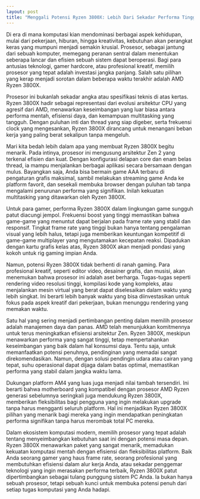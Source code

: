 ```yaml
---
layout: post
title: "Menggali Potensi Ryzen 3800X: Lebih Dari Sekadar Performa Tinggi"
---
```


Di era di mana komputasi kian mendominasi berbagai aspek kehidupan, mulai dari pekerjaan, hiburan, hingga kreativitas, kebutuhan akan perangkat keras yang mumpuni menjadi semakin krusial. Prosesor, sebagai jantung dari sebuah komputer, memegang peranan sentral dalam menentukan seberapa lancar dan efisien sebuah sistem dapat beroperasi. Bagi para antusias teknologi, gamer hardcore, atau profesional kreatif, memilih prosesor yang tepat adalah investasi jangka panjang. Salah satu pilihan yang kerap menjadi sorotan dalam beberapa waktu terakhir adalah AMD Ryzen 3800X.

Prosesor ini bukanlah sekadar angka atau spesifikasi teknis di atas kertas. Ryzen 3800X hadir sebagai representasi dari evolusi arsitektur CPU yang agresif dari AMD, menawarkan keseimbangan yang luar biasa antara performa mentah, efisiensi daya, dan kemampuan multitasking yang tangguh. Dengan puluhan inti dan thread yang siap digeber, serta frekuensi clock yang mengesankan, Ryzen 3800X dirancang untuk menangani beban kerja yang paling berat sekalipun tanpa mengeluh.

Mari kita bedah lebih dalam apa yang membuat Ryzen 3800X begitu menarik. Pada intinya, prosesor ini mengusung arsitektur Zen 2 yang terkenal efisien dan kuat. Dengan konfigurasi delapan core dan enam belas thread, ia mampu menjalankan berbagai aplikasi secara bersamaan dengan mulus. Bayangkan saja, Anda bisa bermain game AAA terbaru di pengaturan grafis maksimal, sambil melakukan streaming game Anda ke platform favorit, dan sesekali membuka browser dengan puluhan tab tanpa mengalami penurunan performa yang signifikan. Inilah kekuatan multitasking yang ditawarkan oleh Ryzen 3800X.

Untuk para gamer, performa Ryzen 3800X dalam lingkungan game sungguh patut diacungi jempol. Frekuensi boost yang tinggi memastikan bahwa game-game yang menuntut dapat berjalan pada frame rate yang stabil dan responsif. Tingkat frame rate yang tinggi bukan hanya tentang pengalaman visual yang lebih halus, tetapi juga memberikan keuntungan kompetitif di game-game multiplayer yang mengutamakan kecepatan reaksi. Dipadukan dengan kartu grafis kelas atas, Ryzen 3800X akan menjadi pondasi yang kokoh untuk rig gaming impian Anda.

Namun, potensi Ryzen 3800X tidak berhenti di ranah gaming. Para profesional kreatif, seperti editor video, desainer grafis, dan musisi, akan menemukan bahwa prosesor ini adalah aset berharga. Tugas-tugas seperti rendering video resolusi tinggi, kompilasi kode yang kompleks, atau menjalankan mesin virtual yang berat dapat diselesaikan dalam waktu yang lebih singkat. Ini berarti lebih banyak waktu yang bisa diinvestasikan untuk fokus pada aspek kreatif dari pekerjaan, bukan menunggu rendering yang memakan waktu.

Satu hal yang sering menjadi pertimbangan penting dalam memilih prosesor adalah manajemen daya dan panas. AMD telah menunjukkan komitmennya untuk terus meningkatkan efisiensi arsitektur Zen. Ryzen 3800X, meskipun menawarkan performa yang sangat tinggi, tetap mempertahankan keseimbangan yang baik dalam hal konsumsi daya. Tentu saja, untuk memanfaatkan potensi penuhnya, pendinginan yang memadai sangat direkomendasikan. Namun, dengan solusi pendingin udara atau cairan yang tepat, suhu operasional dapat dijaga dalam batas optimal, memastikan performa yang stabil dalam jangka waktu lama.

Dukungan platform AM4 yang luas juga menjadi nilai tambah tersendiri. Ini berarti bahwa motherboard yang kompatibel dengan prosesor AMD Ryzen generasi sebelumnya seringkali juga mendukung Ryzen 3800X, memberikan fleksibilitas bagi pengguna yang ingin melakukan upgrade tanpa harus mengganti seluruh platform. Hal ini menjadikan Ryzen 3800X pilihan yang menarik bagi mereka yang ingin mendapatkan peningkatan performa signifikan tanpa harus merombak total PC mereka.

Dalam ekosistem komputasi modern, memilih prosesor yang tepat adalah tentang menyeimbangkan kebutuhan saat ini dengan potensi masa depan. Ryzen 3800X menawarkan paket yang sangat menarik, memadukan kekuatan komputasi mentah dengan efisiensi dan fleksibilitas platform. Baik Anda seorang gamer yang haus frame rate, seorang profesional yang membutuhkan efisiensi dalam alur kerja Anda, atau sekadar penggemar teknologi yang ingin merasakan performa terbaik, Ryzen 3800X patut dipertimbangkan sebagai tulang punggung sistem PC Anda. Ia bukan hanya sebuah prosesor, tetapi sebuah kunci untuk membuka potensi penuh dari setiap tugas komputasi yang Anda hadapi.
